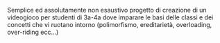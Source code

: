 Semplice ed assolutamente non esaustivo progetto di creazione di un videogioco per studenti di 3a-4a dove imparare le basi delle classi e dei concetti che vi ruotano intorno (polimorfismo, ereditarietà, overloading, over-riding ecc...)

